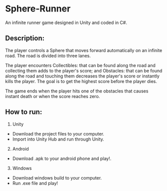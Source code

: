 # Sphere-Runner
An infinite runner game designed in Unity and coded in C#.

## Description:

The player controls a Sphere that moves forward automatically on an infinite road. The road is divided into three lanes. 

The player encounters Collectibles: that can be found along the road and collecting them adds to the player's score; and Obstacles: that can be found along the road and touching them decreases the player's score or instantly kills the player. The goal is to get the highest score before the player dies. 

The game ends when the player hits one of the obstacles that causes instant death or when the score reaches zero.

## How to run:

1. Unity
  - Download the project files to your computer.
  - Import into Unity Hub and run through Unity.

2. Android
  - Download .apk to your android phone and play!.

3. Windows
  - Download windows build to your computer.
  - Run .exe file and play!
